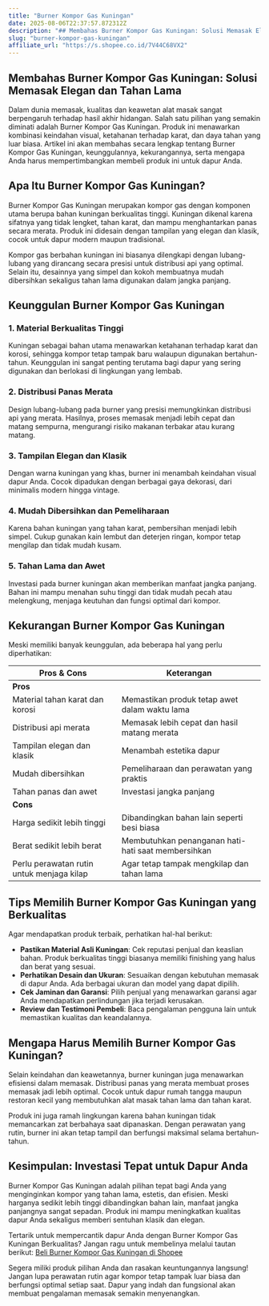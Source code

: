 ```yaml
---
title: "Burner Kompor Gas Kuningan"
date: 2025-08-06T22:37:57.872312Z
description: "## Membahas Burner Kompor Gas Kuningan: Solusi Memasak Elegan dan Tahan Lama..."
slug: "burner-kompor-gas-kuningan"
affiliate_url: "https://s.shopee.co.id/7V44C68VX2"
---
```

## Membahas Burner Kompor Gas Kuningan: Solusi Memasak Elegan dan Tahan Lama

Dalam dunia memasak, kualitas dan keawetan alat masak sangat berpengaruh terhadap hasil akhir hidangan. Salah satu pilihan yang semakin diminati adalah Burner Kompor Gas Kuningan. Produk ini menawarkan kombinasi keindahan visual, ketahanan terhadap karat, dan daya tahan yang luar biasa. Artikel ini akan membahas secara lengkap tentang Burner Kompor Gas Kuningan, keunggulannya, kekurangannya, serta mengapa Anda harus mempertimbangkan membeli produk ini untuk dapur Anda.

## Apa Itu Burner Kompor Gas Kuningan?

Burner Kompor Gas Kuningan merupakan kompor gas dengan komponen utama berupa bahan kuningan berkualitas tinggi. Kuningan dikenal karena sifatnya yang tidak lengket, tahan karat, dan mampu menghantarkan panas secara merata. Produk ini didesain dengan tampilan yang elegan dan klasik, cocok untuk dapur modern maupun tradisional.

Kompor gas berbahan kuningan ini biasanya dilengkapi dengan lubang-lubang yang dirancang secara presisi untuk distribusi api yang optimal. Selain itu, desainnya yang simpel dan kokoh membuatnya mudah dibersihkan sekaligus tahan lama digunakan dalam jangka panjang.

## Keunggulan Burner Kompor Gas Kuningan

### 1. Material Berkualitas Tinggi

Kuningan sebagai bahan utama menawarkan ketahanan terhadap karat dan korosi, sehingga kompor tetap tampak baru walaupun digunakan bertahun-tahun. Keunggulan ini sangat penting terutama bagi dapur yang sering digunakan dan berlokasi di lingkungan yang lembab.

### 2. Distribusi Panas Merata

Design lubang-lubang pada burner yang presisi memungkinkan distribusi api yang merata. Hasilnya, proses memasak menjadi lebih cepat dan matang sempurna, mengurangi risiko makanan terbakar atau kurang matang.

### 3. Tampilan Elegan dan Klasik

Dengan warna kuningan yang khas, burner ini menambah keindahan visual dapur Anda. Cocok dipadukan dengan berbagai gaya dekorasi, dari minimalis modern hingga vintage.

### 4. Mudah Dibersihkan dan Pemeliharaan

Karena bahan kuningan yang tahan karat, pembersihan menjadi lebih simpel. Cukup gunakan kain lembut dan deterjen ringan, kompor tetap mengilap dan tidak mudah kusam.

### 5. Tahan Lama dan Awet

Investasi pada burner kuningan akan memberikan manfaat jangka panjang. Bahan ini mampu menahan suhu tinggi dan tidak mudah pecah atau melengkung, menjaga keutuhan dan fungsi optimal dari kompor.

## Kekurangan Burner Kompor Gas Kuningan

Meski memiliki banyak keunggulan, ada beberapa hal yang perlu diperhatikan:

| Pros & Cons                               | Keterangan                                               |
|-------------------------------------------|------------------------------------------------------------|
| **Pros**                                |                                                            |
| Material tahan karat dan korosi        | Memastikan produk tetap awet dalam waktu lama            |
| Distribusi api merata                    | Memasak lebih cepat dan hasil matang merata             |
| Tampilan elegan dan klasik             | Menambah estetika dapur                                 |
| Mudah dibersihkan                      | Pemeliharaan dan perawatan yang praktis                |
| Tahan panas dan awet                   | Investasi jangka panjang                              |
| **Cons**                                |                                                            |
| Harga sedikit lebih tinggi           | Dibandingkan bahan lain seperti besi biasa            |
| Berat sedikit lebih berat             | Membutuhkan penanganan hati-hati saat membersihkan  |
| Perlu perawatan rutin untuk menjaga kilap | Agar tetap tampak mengkilap dan tahan lama             |

## Tips Memilih Burner Kompor Gas Kuningan yang Berkualitas

Agar mendapatkan produk terbaik, perhatikan hal-hal berikut:

- **Pastikan Material Asli Kuningan**: Cek reputasi penjual dan keaslian bahan. Produk berkualitas tinggi biasanya memiliki finishing yang halus dan berat yang sesuai.
- **Perhatikan Desain dan Ukuran**: Sesuaikan dengan kebutuhan memasak di dapur Anda. Ada berbagai ukuran dan model yang dapat dipilih.
- **Cek Jaminan dan Garansi**: Pilih penjual yang menawarkan garansi agar Anda mendapatkan perlindungan jika terjadi kerusakan.
- **Review dan Testimoni Pembeli**: Baca pengalaman pengguna lain untuk memastikan kualitas dan keandalannya.

## Mengapa Harus Memilih Burner Kompor Gas Kuningan?

Selain keindahan dan keawetannya, burner kuningan juga menawarkan efisiensi dalam memasak. Distribusi panas yang merata membuat proses memasak jadi lebih optimal. Cocok untuk dapur rumah tangga maupun restoran kecil yang membutuhkan alat masak tahan lama dan tahan karat.

Produk ini juga ramah lingkungan karena bahan kuningan tidak memancarkan zat berbahaya saat dipanaskan. Dengan perawatan yang rutin, burner ini akan tetap tampil dan berfungsi maksimal selama bertahun-tahun.

## Kesimpulan: Investasi Tepat untuk Dapur Anda

Burner Kompor Gas Kuningan adalah pilihan tepat bagi Anda yang menginginkan kompor yang tahan lama, estetis, dan efisien. Meski harganya sedikit lebih tinggi dibandingkan bahan lain, manfaat jangka panjangnya sangat sepadan. Produk ini mampu meningkatkan kualitas dapur Anda sekaligus memberi sentuhan klasik dan elegan.

Tertarik untuk mempercantik dapur Anda dengan Burner Kompor Gas Kuningan Berkualitas? Jangan ragu untuk membelinya melalui tautan berikut: [Beli Burner Kompor Gas Kuningan di Shopee](https://s.shopee.co.id/7V44C68VX2)

Segera miliki produk pilihan Anda dan rasakan keuntungannya langsung! Jangan lupa perawatan rutin agar kompor tetap tampak luar biasa dan berfungsi optimal setiap saat. Dapur yang indah dan fungsional akan membuat pengalaman memasak semakin menyenangkan.